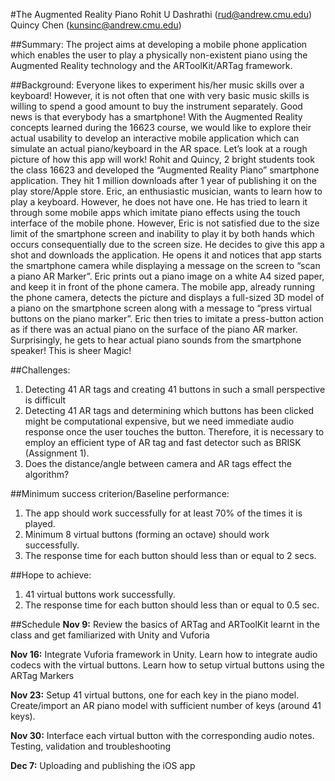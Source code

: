 #The Augmented Reality Piano
Rohit U Dashrathi (rud@andrew.cmu.edu)
Quincy Chen (kunsinc@andrew.cmu.edu)

##Summary:
The project aims at developing a mobile phone application which enables the user to play a physically non-existent piano using the Augmented Reality technology and the ARToolKit/ARTag framework.

##Background: 
Everyone likes to experiment his/her music skills over a keyboard! However, it is not often that one with very basic music skills is willing to spend a good amount to buy the instrument separately. Good news is that everybody has a smartphone! With the Augmented Reality concepts learned during the 16623 course, we would like to explore their actual usability to develop an interactive mobile application which can simulate an actual piano/keyboard in the AR space. Let’s look at a rough picture of how this app will work!
Rohit and Quincy, 2 bright students took the class 16623 and developed the “Augmented Reality Piano” smartphone application. They hit 1 million downloads after 1 year of publishing it on the play store/Apple store.
Eric, an enthusiastic musician, wants to learn how to play a keyboard. However, he does not have one. He has tried to learn it through some mobile apps which imitate piano effects using the touch interface of the mobile phone. However, Eric is not satisfied due to the size limit of the smartphone screen and inability to play it by both hands which occurs consequentially due to the screen size. He decides to give this app a shot and downloads the application. He opens it and notices that app starts the smartphone camera while displaying a message on the screen to “scan a piano AR Marker”. Eric prints out a piano image on a white A4 sized paper, and keep it in front of the phone camera. The mobile app, already running the phone camera, detects the picture and displays a full-sized 3D model of a piano on the smartphone screen along with a message to “press virtual buttons on the piano marker”. Eric then tries to imitate a press-button action as if there was an actual piano on the surface of the piano AR marker. Surprisingly, he gets to hear actual piano sounds from the smartphone speaker! This is sheer Magic! 

##Challenges:
1.	Detecting 41 AR tags and creating 41 buttons in such a small perspective is difficult
2.  Detecting 41 AR tags and determining which buttons has been clicked might be computational expensive, but we need immediate audio response once the user touches the button. Therefore, it is necessary to employ an efficient type of AR tag and fast detector such as BRISK (Assignment 1).
3.  Does the distance/angle between camera and AR tags effect the algorithm?

##Minimum success criterion/Baseline performance:
1.	The app should work successfully for at least 70% of the times it is played.
2.  Minimum 8 virtual buttons (forming an octave) should work successfully.
3.  The response time for each button should less than or equal to 2 secs.

##Hope to achieve:
1.  41 virtual buttons work successfully.
2.  The response time for each button should less than or equal to 0.5 sec.

##Schedule
**Nov 9:** Review the basics of ARTag and ARToolKit learnt in the class and get familiarized with Unity and Vuforia

**Nov 16:** Integrate Vuforia framework in Unity. Learn how to integrate audio codecs with the virtual buttons. Learn how to setup virtual buttons using the ARTag Markers

**Nov 23:** Setup 41 virtual buttons, one for each key in the piano model. Create/import an AR piano model with sufficient number of keys (around 41 keys).

**Nov 30:** Interface each virtual button with the corresponding audio notes. Testing, validation and troubleshooting

**Dec 7:** Uploading and publishing the iOS app
